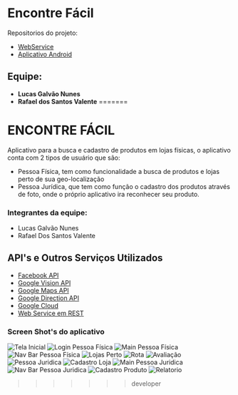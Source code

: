 # **Encontre Fácil** #
Repositorios do projeto:

* [WebService](https://github.com/LucasGalvaoNunes/encontrefacil-webservice)
* [Aplicativo Android](https://github.com/LucasGalvaoNunes/encontrefacil-android)
## **Equipe:** ##
* **Lucas Galvão Nunes**
* **Rafael dos Santos Valente**
=======
# ENCONTRE FÁCIL #

Aplicativo para a busca e cadastro de produtos em lojas físicas, o aplicativo conta com 2 tipos de usuário que são:

* Pessoa Física, tem como funcionalidade a busca de produtos e lojas perto de sua geo-localização
* Pessoa Jurídica, que tem como função o cadastro dos produtos através de foto, onde o próprio aplicativo ira reconhecer seu produto.

### Integrantes da equipe: ###

* Lucas Galvão Nunes
* Rafael Dos Santos Valente

## API's e Outros Serviços Utilizados ##

* [Facebook API](https://developers.facebook.com/)
* [Google Vision API](https://cloud.google.com/vision/)
* [Google Maps API](https://developers.google.com/maps/?hl=pt-br)
* [Google Direction API](https://developers.google.com/maps/documentation/directions/?hl=pt-br)
* [Google Cloud](cloud.google.com)
* [Web Service em REST](https://bitbucket.org/opetbrothers/encontrefacilws)

### Screen Shot's do aplicativo ###
![Tela Inicial](https://bitbucket.org/repo/Loozjz5/images/1296795479-Screenshot_20170612-124008.jpg)
![Login Pessoa Física](https://bitbucket.org/repo/Loozjz5/images/2908848740-Screenshot_20170612-124015.jpg)
![Main Pessoa Física](https://bitbucket.org/repo/Loozjz5/images/1533393293-Screenshot_20170612-124136.jpg)
![Nav Bar Pessoa Física](https://bitbucket.org/repo/Loozjz5/images/1839292963-Screenshot_20170612-124141.jpg)
![Lojas Perto](https://bitbucket.org/repo/Loozjz5/images/34512891-Screenshot_20170612-124222.jpg)
![Rota](https://bitbucket.org/repo/Loozjz5/images/3190695435-Screenshot_20170612-124250.jpg)
![Avaliação](https://bitbucket.org/repo/Loozjz5/images/259405175-Screenshot_20170612-124315.jpg)
![Pessoa Juridica](https://bitbucket.org/repo/Loozjz5/images/2518127147-Screenshot_20170612-124011.jpg)
![Cadastro Loja](https://bitbucket.org/repo/Loozjz5/images/1232199272-Screenshot_20170612-124026.jpg)
![Main Pessoa Juridica](https://bitbucket.org/repo/Loozjz5/images/1670666392-Screenshot_20170612-124347.jpg)
![Nav Bar Pessoa Juridica](https://bitbucket.org/repo/Loozjz5/images/167796647-Screenshot_20170612-124431.jpg)
![Cadastro Produto](https://bitbucket.org/repo/Loozjz5/images/1692055498-Screenshot_20170612-124350.jpg)
![Relatorio](https://bitbucket.org/repo/Loozjz5/images/3073292322-Screenshot_20170612-124425.jpg)
>>>>>>> developer
